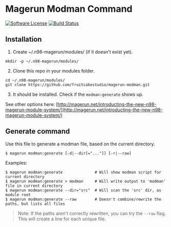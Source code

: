 # Magerun Modman Command

[![Software License](https://img.shields.io/badge/license-MIT-brightgreen.svg?style=flat-square)](LICENSE.md)
[![Build Status](https://img.shields.io/travis/fruitcakestudio/magerun-modman/master.svg?style=flat-square)](https://travis-ci.org/fruitcakestudio/magerun-modman)

## Installation

1. Create ~/.n98-magerun/modules/ (if it doesn't exist yet).

```shell
mkdir -p ~/.n98-magerun/modules/
```

2. Clone this repo in your modules folder.

```shell
cd ~/.n98-magerun/modules/
git clone https://github.com/fruitcakestudio/magerun-modman.git
```

3. It should be installed. Check if the `modman:generate` shows up.

See other options here: [http://magerun.net/introducting-the-new-n98-magerun-module-system/](http://magerun.net/introducting-the-new-n98-magerun-module-system/)

## Generate command

Use this file to generate a modman file, based on the current directory.

```shell
$ magerun modman:generate [-d|--dir[="..."]] [-r|--raw]
```

Examples:

```shell
$ magerun modman:generate              # Will show modman script for current directory
$ magerun modman:generate > modman     # Will write output to 'modman' file in current directory
$ magerun modman:generate --dir="src"  # Will scan the 'src' dir, as module root
$ magerun modman:generate --raw        # Doesn't combine/rewrite the paths, but lists all files
```

> Note: If the paths aren't correctly rewritten, you can try the `--raw` flag. This will create a line for each unique file.
